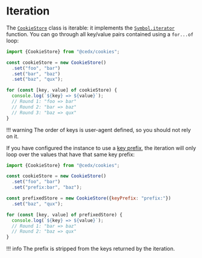 # Iteration
The [`CookieStore`](api.md) class is iterable: it implements the [`Symbol.iterator`](https://developer.mozilla.org/docs/Web/JavaScript/Reference/Iteration_protocols) function.
You can go through all key/value pairs contained using a `for...of` loop:

```js
import {CookieStore} from "@cedx/cookies";

const cookieStore = new CookieStore()
  .set("foo", "bar")
  .set("bar", "baz")
  .set("baz", "qux");

for (const [key, value] of cookieStore) {
  console.log(`${key} => ${value}`);
  // Round 1: "foo => bar"
  // Round 2: "bar => baz"
  // Round 3: "baz => qux"
}
```

!!! warning
    The order of keys is user-agent defined, so you should not rely on it.

If you have configured the instance to use a [key prefix](key_prefix.md), the iteration will only loop over the values that have that same key prefix:

```js
import {CookieStore} from "@cedx/cookies";

const cookieStore = new CookieStore()
  .set("foo", "bar")
  .set("prefix:bar", "baz");

const prefixedStore = new CookieStore({keyPrefix: "prefix:"})
  .set("baz", "qux");

for (const [key, value] of prefixedStore) {
  console.log(`${key} => ${value}`);
  // Round 1: "bar => baz"
  // Round 2: "baz => qux"
}
```

!!! info
    The prefix is stripped from the keys returned by the iteration.
